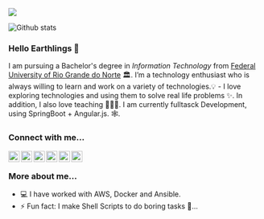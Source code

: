 ![](https://visitor-badge.glitch.me/badge?page_id=jrogeriosilva.jrogeriosilva)

![Github stats](https://github-readme-stats.vercel.app/api?username=jrogeriosilva&show_icons=true&hide_border=true)

### Hello Earthlings 👋


I am pursuing a Bachelor's degree in _Information Technology_ from [Federal University of Rio Grande do Norte](https://ufrn.br/) 🏛.
I’m a technology enthusiast who is always willing to learn and work on a variety of technologies.💡 - I love exploring technologies and using them to solve real life problems ✨. In addition, I also love teaching 👨🏻‍💻. I am currently fulltasck Development, using SpringBoot + Angular.js. 🕸️.

### Connect with me...

<a href="https://linkedin.com/in/jrogeriosilva">
  <img align="left" alt="Rogério's Linkdein" width="22px" src="https://cdn.jsdelivr.net/npm/simple-icons@v3/icons/linkedin.svg" />
</a>
<a href="https://github.com/jrogeriosilva">
  <img align="left" alt="Rogério's Github" width="22px" src="https://cdn.jsdelivr.net/npm/simple-icons@v3/icons/github.svg" />
</a>
<a href="https://t.me/joserogerio">
  <img align="left" alt="Rogério's Telegram" width="22px" src="https://cdn.jsdelivr.net/npm/simple-icons@v3/icons/telegram.svg" />
</a>
<a href="https://instagram.com/jrogerio.s/">
  <img align="left" alt="Rogério's Instagram" width="22px" src="https://cdn.jsdelivr.net/npm/simple-icons@v3/icons/instagram.svg" />
</a>
<a href="https://www.facebook.com/joserogeriosilva/">
  <img align="left" alt="Rogério's Facebook" width="22px" src="https://cdn.jsdelivr.net/npm/simple-icons@v3/icons/facebook.svg" />
</a>

<a href="https://twitter.com/jrogerio">
  <img align="left" alt="Pavan's Twitter" width="22px" src="https://cdn.jsdelivr.net/npm/simple-icons@v3/icons/twitter.svg" />
</a>

<br />

### More about me...

- 💻 I have worked with AWS, Docker and Ansible.
- ⚡ Fun fact: I make Shell Scripts to do boring tasks 🤣...

